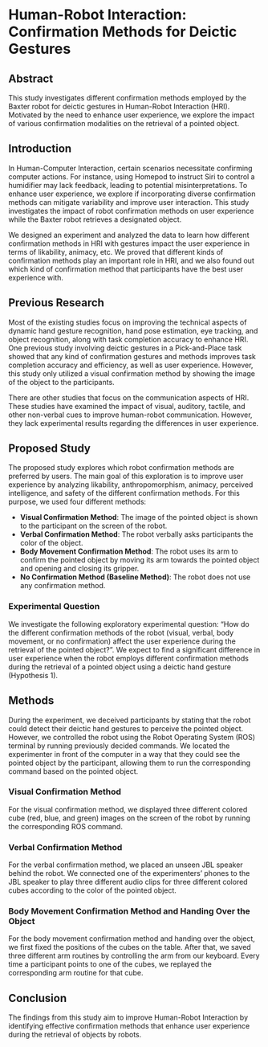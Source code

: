 # Human-Robot Interaction: Confirmation Methods for Deictic Gestures

## Abstract
This study investigates different confirmation methods employed by the Baxter robot for deictic gestures in Human-Robot Interaction (HRI). Motivated by the need to enhance user experience, we explore the impact of various confirmation modalities on the retrieval of a pointed object.

## Introduction
In Human-Computer Interaction, certain scenarios necessitate confirming computer actions. For instance, using Homepod to instruct Siri to control a humidifier may lack feedback, leading to potential misinterpretations. To enhance user experience, we explore if incorporating diverse confirmation methods can mitigate variability and improve user interaction. This study investigates the impact of robot confirmation methods on user experience while the Baxter robot retrieves a designated object. 

We designed an experiment and analyzed the data to learn how different confirmation methods in HRI with gestures impact the user experience in terms of likability, animacy, etc. We proved that different kinds of confirmation methods play an important role in HRI, and we also found out which kind of confirmation method that participants have the best user experience with.

## Previous Research
Most of the existing studies focus on improving the technical aspects of dynamic hand gesture recognition, hand pose estimation, eye tracking, and object recognition, along with task completion accuracy to enhance HRI. One previous study involving deictic gestures in a Pick-and-Place task showed that any kind of confirmation gestures and methods improves task completion accuracy and efficiency, as well as user experience. However, this study only utilized a visual confirmation method by showing the image of the object to the participants.

There are other studies that focus on the communication aspects of HRI. These studies have examined the impact of visual, auditory, tactile, and other non-verbal cues to improve human-robot communication. However, they lack experimental results regarding the differences in user experience.

## Proposed Study
The proposed study explores which robot confirmation methods are preferred by users. The main goal of this exploration is to improve user experience by analyzing likability, anthropomorphism, animacy, perceived intelligence, and safety of the different confirmation methods. For this purpose, we used four different methods:

- **Visual Confirmation Method**: The image of the pointed object is shown to the participant on the screen of the robot.
- **Verbal Confirmation Method**: The robot verbally asks participants the color of the object.
- **Body Movement Confirmation Method**: The robot uses its arm to confirm the pointed object by moving its arm towards the pointed object and opening and closing its gripper.
- **No Confirmation Method (Baseline Method)**: The robot does not use any confirmation method.

### Experimental Question
We investigate the following exploratory experimental question: “How do the different confirmation methods of the robot (visual, verbal, body movement, or no confirmation) affect the user experience during the retrieval of the pointed object?”. We expect to find a significant difference in user experience when the robot employs different confirmation methods during the retrieval of a pointed object using a deictic hand gesture (Hypothesis 1).

## Methods
During the experiment, we deceived participants by stating that the robot could detect their deictic hand gestures to perceive the pointed object. However, we controlled the robot using the Robot Operating System (ROS) terminal by running previously decided commands. We located the experimenter in front of the computer in a way that they could see the pointed object by the participant, allowing them to run the corresponding command based on the pointed object.

### Visual Confirmation Method
For the visual confirmation method, we displayed three different colored cube (red, blue, and green) images on the screen of the robot by running the corresponding ROS command.

### Verbal Confirmation Method
For the verbal confirmation method, we placed an unseen JBL speaker behind the robot. We connected one of the experimenters’ phones to the JBL speaker to play three different audio clips for three different colored cubes according to the color of the pointed object.

### Body Movement Confirmation Method and Handing Over the Object
For the body movement confirmation method and handing over the object, we first fixed the positions of the cubes on the table. After that, we saved three different arm routines by controlling the arm from our keyboard. Every time a participant points to one of the cubes, we replayed the corresponding arm routine for that cube.

## Conclusion
The findings from this study aim to improve Human-Robot Interaction by identifying effective confirmation methods that enhance user experience during the retrieval of objects by robots.
